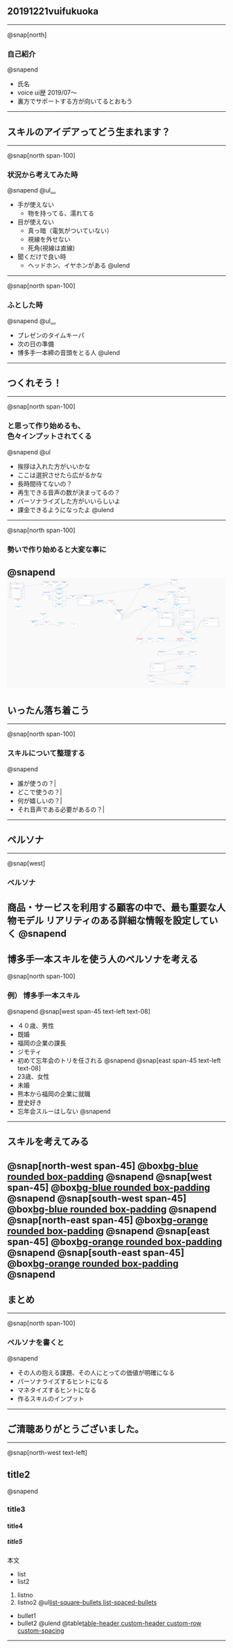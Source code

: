 ## 20191221vuifukuoka
---
@snap[north]
### 自己紹介
@snapend
- 氏名
- voice ui歴 2019/07〜
- 裏方でサポートする方が向いてるとおもう
---
## スキルのアイデアってどう生まれます？
---
@snap[north span-100]
### 状況から考えてみた時
@snapend
@ul[...](false)
- 手が使えない
  - 物を持ってる、濡れてる
- 目が使えない
  - 真っ暗（電気がついていない）
  - 視線を外せない
  - 死角(視線は直線)
- 聞くだけで良い時
  - ヘッドホン、イヤホンがある
@ulend
---
@snap[north span-100]
### ふとした時
@snapend
@ul[...](false)
- プレゼンのタイムキーパ
- 次の日の準備
- 博多手一本締の音頭をとる人
@ulend
---
## つくれそう！
---
@snap[north span-100]
### と思って作り始めるも、<br>色々インプットされてくる
@snapend
@ul
- 挨拶は入れた方がいいかな
- ここは選択させたら広がるかな
- 長時間待てないの？
- 再生できる音声の数が決まってるの？
- パーソナライズした方がいいらしいよ
- 課金できるようになったよ
@ulend
---
@snap[north span-100]
### 勢いで作り始めると大変な事に
@snapend
![Logo](assets/images/vflow_screen01.png)
---
## いったん落ち着こう
---
@snap[north span-100]
### スキルについて整理する
@snapend
- 誰が使うの？|
- どこで使うの？|
- 何が嬉しいの？|
- それ音声である必要があるの？|
---
## ペルソナ
---
@snap[west]
### ペルソナ
商品・サービスを利用する顧客の中で、最も重要な人物モデル
リアリティのある詳細な情報を設定していく
@snapend
---
博多手一本スキルを使う人のペルソナを考える
---
@snap[north span-100]
### 例） 博多手一本スキル
@snapend
@snap[west span-45 text-left text-08]
- ４０歳、男性
- 既婚
- 福岡の企業の課長
- ジモティ
- 初めて忘年会のトリを任される
@snapend
@snap[east span-45 text-left text-08]
- 23歳、女性
- 未婚
- 熊本から福岡の企業に就職
- 歴史好き
- 忘年会スルーはしない
@snapend
---
スキルを考えてみる
---
@snap[north-west span-45]
@box[bg-blue rounded box-padding](誰が使うの？#音頭を取る練習をしたい人)
@snapend
@snap[west span-45]
@box[bg-blue rounded box-padding](どこで使うの？#自分の部屋)
@snapend
@snap[south-west span-45]
@box[bg-blue rounded box-padding](何が嬉しいの？#一人でコソ練できる)
@snapend
@snap[north-east span-45]
@box[bg-orange rounded box-padding](誰が使うの？#手拍子の練習をしたい人)
@snapend
@snap[east span-45]
@box[bg-orange rounded box-padding](どこで使うの？#風呂)
@snapend
@snap[south-east span-45]
@box[bg-orange rounded box-padding](何が嬉しいの？#一人でコソ練できる)
@snapend
---
## まとめ
---
@snap[north span-100]
### ペルソナを書くと
@snapend
- その人の抱える課題、その人にとっての価値が明確になる
- パーソナライズするヒントになる
- マネタイズするヒントになる
- 作るスキルのインプット
---
## ご清聴ありがとうございました。
---
@snap[north-west text-left]
## title2
@snapend
### title3
#### title4
##### title5
本文
- list
 - list2
1. listno
 1. listno2
@ul[list-square-bullets list-spaced-bullets](false)
- bullet1
- bullet2
@ulend
@table[table-header custom-header custom-row custom-spacing](path/to/sample.csv)
---
